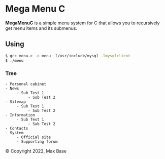 # Mega Menu C

**MegaMenuC** is a simple menu system for C that allows you to recursively get menu items and its submenus.

## Using

```sh
$ gcc menu.c -o menu -I/usr/include/mysql -lmysqlclient
$ ./menu
```

### Tree

```
- Personal cabinet
- News
     - Sub Test 1
          - Sub Test 2
- Sitemap
     - Sub Test 1
          - Sub Test 2
- Information
     - Sub Test 1
          - Sub Test 2
- Contacts
- System
     - Official site
     - Supporting forum
```

© Copyright 2022, Max Base
